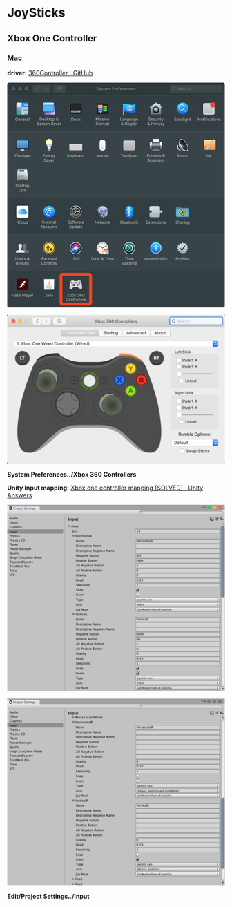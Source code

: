# JoySticks

## Xbox One Controller

### Mac

**driver:** [360Controller · GitHub](https://github.com/360Controller/360Controller/releases)

![System Preferences](https://github.com/MilkyW/LearnUnityEveryday/blob/master/Pictures/JoySticks/System%20Preferences.png?raw=true)

![Xbox 360 Controllers](https://github.com/MilkyW/LearnUnityEveryday/blob/master/Pictures/JoySticks/Xbox%20360%20Controllers.png?raw=true)

**System Preferences../Xbox 360 Controllers**

**Unity Input mapping:** [Xbox one controller mapping [SOLVED] · Unity Answers](https://answers.unity.com/questions/1350081/xbox-one-controller-mapping-solved.html)

![Unity Input X1 - 0](https://github.com/MilkyW/LearnUnityEveryday/blob/master/Pictures/JoySticks/Unity%20Input%20X1%20-%200.png?raw=true)

![Unity Input X1 - 1](https://github.com/MilkyW/LearnUnityEveryday/blob/master/Pictures/JoySticks/Unity%20Input%20X1%20-%201.png?raw=true)

**Edit/Project Settings../Input**

